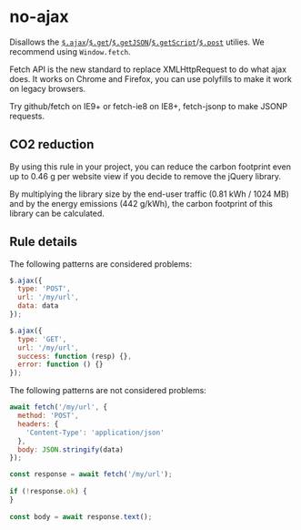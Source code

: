 # no-ajax

Disallows the [`$.ajax`](https://api.jquery.com/jQuery.ajax/)/[`$.get`](https://api.jquery.com/jQuery.get/)/[`$.getJSON`](https://api.jquery.com/jQuery.getJSON/)/[`$.getScript`](https://api.jquery.com/jQuery.getScript/)/[`$.post`](https://api.jquery.com/jQuery.post/) utilies. We recommend using `Window.fetch`.

Fetch API is the new standard to replace XMLHttpRequest to do what ajax does. It works on Chrome and Firefox, you can use polyfills to make it work on legacy browsers. 

Try github/fetch on IE9+ or fetch-ie8 on IE8+, fetch-jsonp to make JSONP requests. 

## CO2 reduction

By using this rule in your project, you can reduce the carbon footprint even up to 0.46 g per website view if you decide to remove the jQuery library. 

By multiplying the library size by the end-user traffic (0.81 kWh / 1024 MB) and by the energy emissions (442 g/kWh), the carbon footprint of this library can be calculated. 

## Rule details

The following patterns are considered problems: 
```js
$.ajax({ 
  type: 'POST', 
  url: '/my/url', 
  data: data 
}); 
```

```js
$.ajax({ 
  type: 'GET', 
  url: '/my/url', 
  success: function (resp) {}, 
  error: function () {} 
}); 
```

The following patterns are not considered problems: 
```js
await fetch('/my/url', { 
  method: 'POST', 
  headers: { 
    'Content-Type': 'application/json' 
  }, 
  body: JSON.stringify(data) 
}); 
```
```js
const response = await fetch('/my/url'); 
 
if (!response.ok) { 
} 
 
const body = await response.text(); 
```